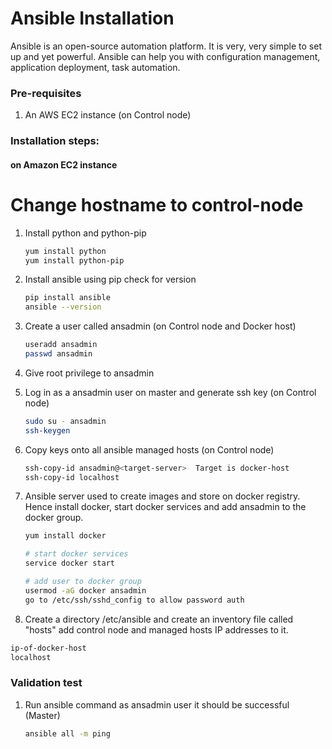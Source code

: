 # Ansible Installation

Ansible is an open-source automation platform. It is very, very simple to set up and yet powerful. Ansible can help you with configuration management, application deployment, task automation.

### Pre-requisites

1. An AWS EC2 instance (on Control node)

### Installation steps:
#### on Amazon EC2 instance

# Change hostname to control-node

1. Install python and python-pip
   ```sh
   yum install python
   yum install python-pip
   ```
1. Install ansible using pip check for version
    ```sh
    pip install ansible
   ansible --version
   ```
   
1. Create a user called ansadmin (on Control node and Docker host)  
   ```sh
   useradd ansadmin
   passwd ansadmin
   ```
1. Give root privilege to ansadmin 
   
1. Log in as a ansadmin user on master and generate ssh key (on Control node)
   ```sh 
   sudo su - ansadmin
   ssh-keygen
   ```
1. Copy keys onto all ansible managed hosts (on Control node)
   ```sh 
   ssh-copy-id ansadmin@<target-server>  Target is docker-host
   ssh-copy-id localhost
   ```

1. Ansible server used to create images and store on docker registry. Hence install docker, start docker services and add ansadmin to the docker group. 
   ```sh
   yum install docker
   
   # start docker services 
   service docker start
   
   # add user to docker group 
   usermod -aG docker ansadmin
   go to /etc/ssh/sshd_config to allow password auth
   ```
1. Create a directory /etc/ansible and create an inventory file called "hosts" add control node and managed hosts IP addresses to it. 
 
 ```sh
 ip-of-docker-host
 localhost
 ```
### Validation test

   
1. Run ansible command as ansadmin user it should be successful (Master)
   ```sh 
   ansible all -m ping
   ```
